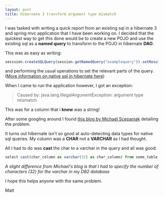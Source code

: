```yaml
---
layout: post
title: Hibernate 3 transform argument type mismatch
---
```


I was tasked with writing a quick report from an existing sql in a
hibernate 3 and spring mvc application that I have been working on. I
decided that the quickest way to get this done would be to create a new
POJO and use the existing sql as a **named query** to transform to the
POJO in hibernate **DAO**.

This was as easy as writing:

``` {.js name="code"}
sesssion.createSQLQuery(session.getNamedQuery("examplequery")).setResultTransformer(Transformers.aliasToBean(Example.class));
```

and performing the usual operations to set the relevant parts of the
query.([More information on native sql in hibernate
here](http://docs.jboss.org/hibernate/core/3.3/reference/en/html/querysql.html))

When I came to run the application however, I got an exception:

> Caused by: java.lang.IllegalArgumentException: argument type mismatch

This was for a column that i **knew** was a string!

After some googling around I found [this blog by Michael
Scepaniak](http://tech-blog.milestoneinc.com/hibernate-argument-type-mismatch-converting-a-char-to-a-string)
detailing the problem.

It turns out hibernate isn't so good at auto-detecting data types for
native sql queries. My column was a **CHAR** not a **VARCHAR** as I had
thought.

All I had to do was **cast** the char to a varchar in the query and all
was good:

``` {.js name="code"}
select cast(char_column as varchar(32) as char_column) from some_table
```

*A slight difference from Michael's blog is that I had to specify the
number of characters (32) for the varchar in my DB2 database*

I hope this helps anyone with the same problem.

Matt

 









